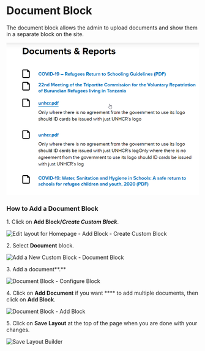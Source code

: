 # Document Block

The document block allows the admin to upload documents and show them in a separate block on the site.

![Document Block](<../../../../.gitbook/assets/chrome_cEV49PhH7V (1).png>)

### How to Add a Document Block <a href="#how-to-add-document-block" id="how-to-add-document-block"></a>

1\. Click on **Add Block/**_**Create Custom Block**_.

![Edit layout for Homepage - Add Block - Create Custom Block](https://869398115-files.gitbook.io/~/files/v0/b/gitbook-x-prod.appspot.com/o/spaces%2F-LMp_PWjEdZQrVE520s3%2Fuploads%2F1imSwmFVz4ekzIjydKB5%2FEdit%20layout%20for%20Homepage%20_%20Add%20Block%20-%20Create%20Custom%20Block.png?alt=media\&token=1061f961-5e2d-43de-a1fc-93c984e003c0)

2\. Select **Document** block.

![Add a New Custom Block - Document Block](https://1248377064-files.gitbook.io/~/files/v0/b/gitbook-x-prod.appspot.com/o/spaces%2F8luXzPWcw7psIQGFGhFR%2Fuploads%2FZbZrtvdMAQx65fBkRFWl%2Fimage.png?alt=media\&token=c4a56e01-5a5d-440f-8531-31f40481c29a)

3\. Add a document\*\*.\*\*

![Document Block - Configure Block](https://1248377064-files.gitbook.io/~/files/v0/b/gitbook-x-prod.appspot.com/o/spaces%2F8luXzPWcw7psIQGFGhFR%2Fuploads%2FOEpz3MkOwIcgx7p6JYy0%2Fimage.png?alt=media\&token=9bfc0a9c-3175-489b-b6ec-6a066358534a)

4\. Click on **Add Document** if you want \*\*\*\* to add multiple documents, then click on **Add Block**.

![Document Block - Add Block](https://1248377064-files.gitbook.io/~/files/v0/b/gitbook-x-prod.appspot.com/o/spaces%2F8luXzPWcw7psIQGFGhFR%2Fuploads%2FU6og4N4lLLD4JpzIyiGh%2Fimage.png?alt=media\&token=2eab06c9-2e8e-4a48-a4bb-c6ff2f958372)

5\. Click on **Save Layout** at the top of the page when you are done with your changes.

![Save Layout Builder](https://869398115-files.gitbook.io/~/files/v0/b/gitbook-x-prod.appspot.com/o/spaces%2F-LMp_PWjEdZQrVE520s3%2Fuploads%2FGIhytVWm1Sz2YuALd5iP%2FEdit%20layout%20for%20Homepage%20_%20Save%20Layout.png?alt=media\&token=71ec9038-cfaf-449d-ad8a-b3ba8c16692e)
